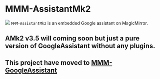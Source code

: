 # MMM-AssistantMk2
![](resources/AMk2_Big.png)
`MMM-AssistantMk2` is an embedded Google assistant on MagicMirror.

## AMk2 v3.5 will coming soon but just a pure version of GoogleAssistant without any plugins.

## This project have moved to [MMM-GoogleAssistant](https://github.com/bugsounet/MMM-GoogleAssistant)

